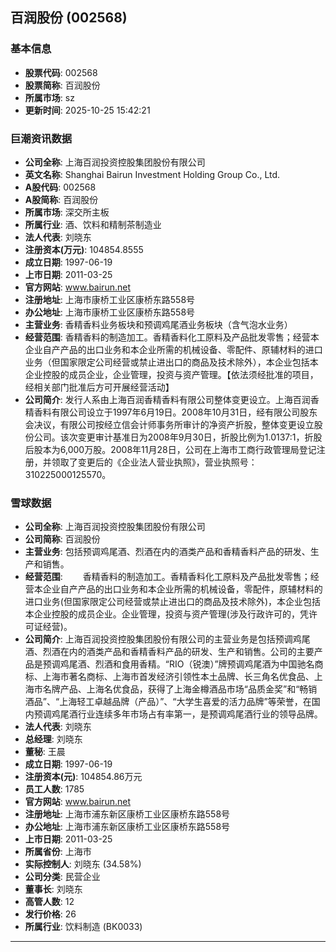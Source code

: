 ## 百润股份 (002568)

### 基本信息

- **股票代码**: 002568
- **股票简称**: 百润股份
- **所属市场**: sz
- **更新时间**: 2025-10-25 15:42:21

### 巨潮资讯数据

- **公司全称**: 上海百润投资控股集团股份有限公司
- **英文名称**: Shanghai Bairun Investment Holding Group Co., Ltd.
- **A股代码**: 002568
- **A股简称**: 百润股份
- **所属市场**: 深交所主板
- **所属行业**: 酒、饮料和精制茶制造业
- **法人代表**: 刘晓东
- **注册资本(万元)**: 104854.8555
- **成立日期**: 1997-06-19
- **上市日期**: 2011-03-25
- **官方网站**: www.bairun.net
- **注册地址**: 上海市康桥工业区康桥东路558号
- **办公地址**: 上海市康桥工业区康桥东路558号
- **主营业务**: 香精香料业务板块和预调鸡尾酒业务板块（含气泡水业务）
- **经营范围**: 香精香料的制造加工。香精香料化工原料及产品批发零售；经营本企业自产产品的出口业务和本企业所需的机械设备、零配件、原辅材料的进口业务（但国家限定公司经营或禁止进出口的商品及技术除外），本企业包括本企业控股的成员企业，企业管理，投资与资产管理。【依法须经批准的项目，经相关部门批准后方可开展经营活动】
- **公司简介**: 发行人系由上海百润香精香料有限公司整体变更设立。上海百润香精香料有限公司设立于1997年6月19日。2008年10月31日，经有限公司股东会决议，有限公司按经立信会计师事务所审计的净资产折股，整体变更设立股份公司。该次变更审计基准日为2008年9月30日，折股比例为1.0137:1，折股后股本为6,000万股。2008年11月28日，公司在上海市工商行政管理局登记注册，并领取了变更后的《企业法人营业执照》，营业执照号：310225000125570。

### 雪球数据

- **公司全称**: 上海百润投资控股集团股份有限公司
- **公司简称**: 百润股份
- **主营业务**: 包括预调鸡尾酒、烈酒在内的酒类产品和香精香料产品的研发、生产和销售。
- **经营范围**: 　　香精香料的制造加工。香精香料化工原料及产品批发零售；经营本企业自产产品的出口业务和本企业所需的机械设备，零配件，原辅材料的进口业务(但国家限定公司经营或禁止进出口的商品及技术除外)，本企业包括本企业控股的成员企业。企业管理，投资与资产管理(涉及行政许可的，凭许可证经营)。
- **公司简介**: 上海百润投资控股集团股份有限公司的主营业务是包括预调鸡尾酒、烈酒在内的酒类产品和香精香料产品的研发、生产和销售。公司的主要产品是预调鸡尾酒、烈酒和食用香精。“RIO（锐澳）”牌预调鸡尾酒为中国驰名商标、上海市著名商标、上海市首发经济引领性本土品牌、长三角名优食品、上海市名牌产品、上海名优食品，获得了上海金樽酒品市场“品质金奖”和“畅销酒品”、“上海轻工卓越品牌（产品）”、“大学生喜爱的活力品牌”等荣誉，在国内预调鸡尾酒行业连续多年市场占有率第一，是预调鸡尾酒行业的领导品牌。
- **法人代表**: 刘晓东
- **总经理**: 刘晓东
- **董秘**: 王晨
- **成立日期**: 1997-06-19
- **注册资本(元)**: 104854.86万元
- **员工人数**: 1785
- **官方网站**: www.bairun.net
- **注册地址**: 上海市浦东新区康桥工业区康桥东路558号
- **办公地址**: 上海市浦东新区康桥工业区康桥东路558号
- **上市日期**: 2011-03-25
- **所属省份**: 上海市
- **实际控制人**: 刘晓东 (34.58%)
- **公司分类**: 民营企业
- **董事长**: 刘晓东
- **高管人数**: 12
- **发行价格**: 26
- **所属行业**: 饮料制造 (BK0033)

---